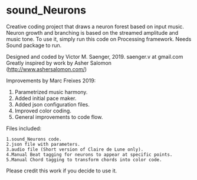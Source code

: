 # sound_Neurons

Creative coding project that draws a neuron forest based on input music.
Neuron growth and branching is based on the streamed amplitude and music tone.
To use it, simply run this code on Processing framework. Needs Sound package
to run.

Designed and coded by Victor M. Saenger, 2019.
saenger.v at gmail.com
Greatly inspired by work by Asher Salomon (http://www.ashersalomon.com/)



Improvements by Marc Freixes 2019:

 1. Parametrized music harmony.
 2. Added initial pace maker.
 3. Added json configuration files.
 4. Improved color coding.
 5. General improvements to code flow.

Files included:

    1.sound_Neurons code.
    2.json file with parameters.
    3.audio file (Short version of Claire de Lune only).
    4.Manual Beat tagging for neurons to appear at specific points.
    5.Manual Chord tagging to transform chords into color code.

Please credit this work if you decide to use it.
